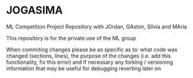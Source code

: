 # JOGASIMA
ML Competition Project Repository with JOrdan, GAston, SIlvia and MAria

This repository is for the private use of the ML group

When commiting changes please be as specific as to: what code was changed (sections, lines),
the purpose of the changes (i.e. add this functionality, fix this error) and
if necessary any forking / versioning information that may be useful for debugging
reverting later on
